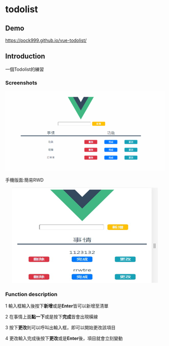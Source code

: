 # todolist

## Demo
https://pock999.github.io/vue-todolist/

## Introduction
一個Todolist的練習


### Screenshots
![Demo](https://raw.githubusercontent.com/pock999/vue-todolist/master/demo-img/todolist-demo.gif)


手機版面:簡易RWD
<p align="center">
    <img width="460" height="300" src="https://raw.githubusercontent.com/pock999/vue-todolist/master/demo-img/todolist-ezrwd.jpg">
</p>

### Function description

1 輸入框輸入後按下**新增**或是**Enter**皆可以新增至清單

2 在事情上面**點一下**或是按下**完成**皆會出現橫線

3 按下**更改**則可以呼叫出輸入框，即可以開始更改該項目

4 更改輸入完成後按下**更改**或是**Enter**後，項目就會立刻變動

